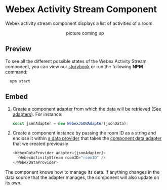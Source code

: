 # Webex Activity Stream Component

Webex activity stream component displays a list of activities of a room.

<p align="center">
  <span>picture coming up</span>
</p>

## Preview

To see all the different possible states of the Webex Activity Stream component,
you can view our [storybook](https://webex.github.io/components/storybook/?path=/story/webex-activity-stream--default)
or run the following **NPM** command:

```shell
  npm start
```

## Embed

1. Create a component adapter from which the data will be retrieved (See [adapters](../../adapters)). For instance:

    ```js
    const jsonAdapter = new WebexJSONAdapter(jsonData);
    ```

2. Create a component instance by passing the room ID as a string and
enclose it within [a data provider](../WebexDataProvider/WebexDataProvider.js)
that takes the [component data adapter](../../adapters/WebexJSONAdapter.js) that we created previously

    ```js
    <WebexDataProvider adapter={jsonAdapter}>
      <WebexActivityStream roomID="roomID" />
    </WebexDataProvider>
    ```

The component knows how to manage its data. If anything changes in the data source that the adapter manages, the component will also update on its own.
